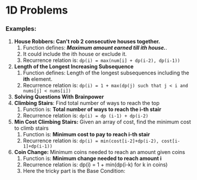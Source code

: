 # 1D Problems

### Examples:
1. **House Robbers: Can't rob 2 consecutive houses together.**
   1. Function defines: **_Maximum amount earned till ith house._**.
   2. It could include the ith house or exclude it.
   3. Recurrence relation is: `dp(i) = max(num[i] + dp(i-2), dp(i-1))`
2. **Length of the Longest Increasing Subsequence**
    1. Function defines: Length of the longest subsequences including the **ith** element.
    2. Recurrence relation is: `dp(i) = 1 + max(dp(j) such that j < i and nums[j] < nums[i]) `
3. **Solving Questions With Brainpower**
4. **Climbing Stairs**: Find total number of ways to reach the top
   1. Function is: **Total number of ways to reach the i-th stair**
   2. Recurrence relation is: `dp(i) = dp (i-1) + dp(i-2)`
5. **Min Cost Climbing Stairs:** Given an array of cost, find the minimum cost to climb stairs
   1. Function is: **Minimum cost to pay to reach i-th stair**
   2. Recurrence relation is: `dp(i) = min(cost[i-2]+dp(i-2), cost[i-1]+dp(i-1))`
6. **Coin Change:** Minimum coins needed to reach an amount given coins
   1. Function is: **Minimum change needed to reach amount i**
   2. Recurrence relation is: dp(i) = 1 + min(dp(i-k) for k in coins)
   3. Here the tricky part is the Base Condition:
